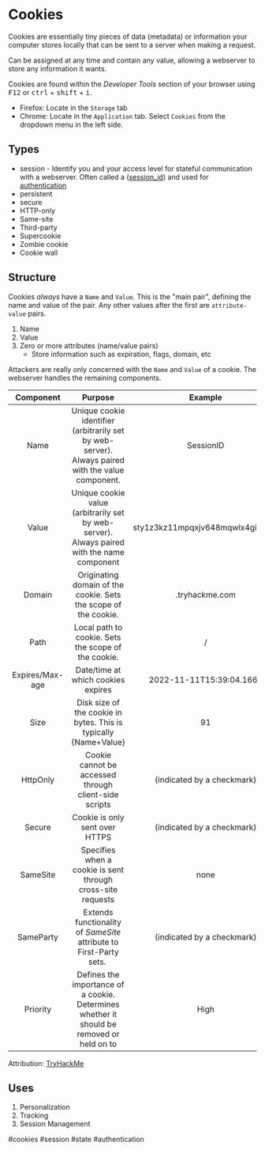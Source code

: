 # Cookies
Cookies are essentially tiny pieces of data (metadata) or information your computer stores locally that can be sent to a server when making a request. 

Can be assigned at any time and contain any value, allowing a webserver to store any information it wants. 

Cookies are found within the *Developer Tools* section of your browser using <kbd>F12</kbd> or <kbd>ctrl</kbd> + <kbd>shift</kbd> + <kbd>i</kbd>. 
- Firefox: Locate in the `Storage` tab
- Chrome: Locate in the `Application` tab. Select `Cookies` from the dropdown menu in the left side.

## Types
- session - Identify you and your access level for stateful communication with a webserver. Often called a  ([session_id](session_id.md)) and used for [authentication](../authentication.md)
- persistent
- secure
- HTTP-only
- Same-site
- Third-party
- Supercookie
- Zombie cookie
- Cookie wall

## Structure
Cookies *always* have a `Name` and `Value`. This is the "main pair", defining the name and value of the pair. Any other values after the first are `attribute-value` pairs. 

1. Name
2. Value
3. Zero or more attributes (name/value pairs)
	- Store information such as expiration, flags, domain, etc

Attackers are really only concerned with the `Name` and `Value` of a cookie. The webserver handles the remaining components. 

| Component | Purpose | Example |
| :-: | :-: | :-: | 
| Name | Unique cookie identifier (arbitrarily set by web-server). Always paired with the value component. | SessionID | 
| Value | Unique cookie value (arbitrarily set by web-server). Always paired with the name component | sty1z3kz11mpqxjv648mqwlx4ginpt6c |
| Domain | Originating domain of the cookie. Sets the scope of the cookie. |.tryhackme.com |
| Path | Local path to cookie. Sets the scope of the cookie. | / |
| Expires/Max-age | Date/time at which cookies expires | 2022-11-11T15:39:04.166Z |
| Size | Disk size of the cookie in bytes. This is typically {Name+Value} | 91 |
| HttpOnly | Cookie cannot be accessed through client-side scripts | (indicated by a checkmark) |
| Secure | Cookie is only sent over HTTPS | (indicated by a checkmark) |
| SameSite | Specifies when a cookie is sent through cross-site requests | none |
| SameParty | Extends functionality of _SameSite_ attribute to First-Party sets. | (indicated by a checkmark) |
| Priority | Defines the importance of a cookie. Determines whether it should be removed or held on to | High |

Attribution: [TryHackMe](https://tryhackme.com)

## Uses

1. Personalization
2. Tracking
3. Session Management

#cookies #session #state #authentication 